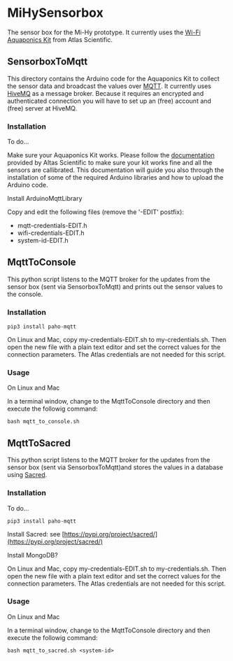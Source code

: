 # MiHySensorbox

The sensor box for the Mi-Hy prototype. It currently uses the [Wi-Fi Aquaponics Kit](https://atlas-scientific.com/product/wi-fi-aquaponics-kit/) from Atlas Scientific.

## SensorboxToMqtt

This directory contains the Arduino code for the Aquaponics Kit to collect the sensor data and broadcast the values over [MQTT](https://en.wikipedia.org/wiki/MQTT). It currently uses [HiveMQ](https://www.hivemq.com) as a message broker. Because it requires an encrypted and authenticated connection you will have to set up an (free) account and (free) server at HiveMQ.

### Installation

To do...


Make sure your Aquaponics Kit works. Please follow the [documentation](https://files.atlas-scientific.com/Wi-Fi-Aquaponics-kit-datasheet.pdf) provided by Altas Scientific to make sure your kit works fine and all the sensors are callibrated. This documentation will guide you also through the installation of some of the required Arduino libraries and how to upload the Arduino code.


Install ArduinoMqttLibrary

Copy and edit the following files (remove the '-EDIT' postfix):
* mqtt-credentials-EDIT.h
* wifi-credentials-EDIT.h
* system-id-EDIT.h


## MqttToConsole

This python script listens to the MQTT broker for the updates from the sensor box (sent via SensorboxToMqtt) and prints out the sensor values to the console.

### Installation

```pip3 install paho-mqtt```

On Linux and Mac, copy my-credentials-EDIT.sh to my-credentials.sh. Then open the new file with a plain text editor and set the correct values for the connection parameters. The Atlas credentials are not needed for this script. 

### Usage

On Linux and Mac

In a terminal window, change to the MqttToConsole directory and then execute the followig command:

```bash mqtt_to_console.sh```



## MqttToSacred

This python script listens to the MQTT broker for the updates from the sensor box (sent via SensorboxToMqtt)and stores the values in a database using [Sacred](https://sacred.readthedocs.io/en/stable/index.html).

### Installation

To do...

```pip3 install paho-mqtt```

Install Sacred: see [https://pypi.org/project/sacred/](https://pypi.org/project/sacred/)

Install MongoDB?

On Linux and Mac, copy my-credentials-EDIT.sh to my-credentials.sh. Then open the new file with a plain text editor and set the correct values for the connection parameters. The Atlas credentials are not needed for this script. 


### Usage

On Linux and Mac

In a terminal window, change to the MqttToConsole directory and then execute the followig command:

```bash mqtt_to_sacred.sh <system-id>```




